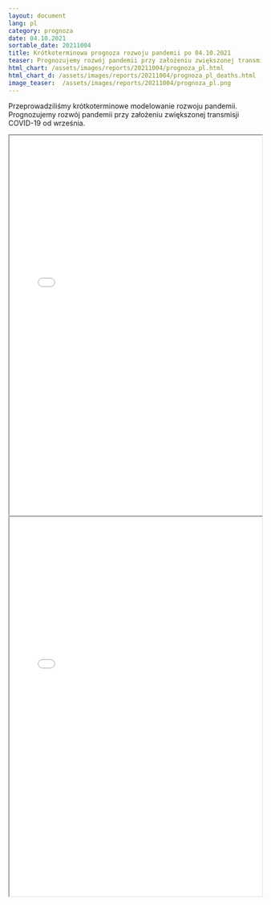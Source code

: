 ```yaml
---
layout: document
lang: pl
category: prognoza
date: 04.10.2021
sortable_date: 20211004
title: Krótkoterminowa prognoza rozwoju pandemii po 04.10.2021 
teaser: Prognozujemy rozwój pandemii przy założeniu zwiększonej transmisji COVID-19 od września.
html_chart: /assets/images/reports/20211004/prognoza_pl.html
html_chart_d: /assets/images/reports/20211004/prognoza_pl_deaths.html
image_teaser:  /assets/images/reports/20211004/prognoza_pl.png
---
```


Przeprowadziliśmy krótkoterminowe modelowanie rozwoju pandemii. Prognozujemy rozwój pandemii przy założeniu zwiększonej transmisji COVID-19 od września.

<div style="text-align: center" class="row 80%">
    <span class="image fit">
        <iframe src="{{ page.html_chart }}" alt="" style="width: 100%; height:54em;"></iframe>
    </span>
</div>

<div style="text-align: center" class="row 80%">
    <span class="image fit">
        <iframe src="{{ page.html_chart_d }}" alt="" style="width: 100%; height:54em;"></iframe>
    </span>
</div>
